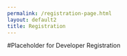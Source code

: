 ```yaml
---
permalink: /registration-page.html
layout: default2
title: Registration
---
```


#Placeholder for Developer Registration
